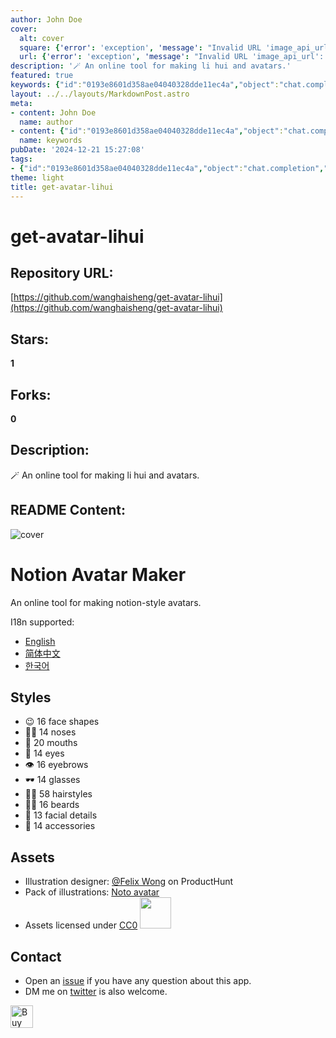 ```yaml
---
author: John Doe
cover:
  alt: cover
  square: {'error': 'exception', 'message': "Invalid URL 'image_api_url': No scheme supplied. Perhaps you meant https://image_api_url?"}
  url: {'error': 'exception', 'message': "Invalid URL 'image_api_url': No scheme supplied. Perhaps you meant https://image_api_url?"}
description: '🪄 An online tool for making li hui and avatars.'
featured: true
keywords: {"id":"0193e8601d358ae04040328dde11ec4a","object":"chat.completion","created":1734770433,"model":"Qwen/Qwen2.5-7B-Instruct","choices":[{"index":0,"message":{"role":"assistant","content":"### Keywords:\n- get-avatar-lihui\n- online tool\n- li hui\n- avatars\n- notion-style avatars\n- I18n\n- face shapes\n- noses\n- mouths\n- eyes\n- eyebrows\n- glasses\n- hairstyles\n- beards\n- facial details\n- accessories\n- illustration designer\n- Felix Wong\n- Noto avatar\n- assets licensed under CC0\n- issue\n- twitter\n\n### Tags:\n- Online Tool\n- Avatar Maker\n- Notion Style\n- Internationalization\n- Design\n- Illustrations\n- CC0 License\n- GitHub\n- ProductHunt\n- Gumroad"},"finish_reason":"stop"}],"usage":{"prompt_tokens":450,"completion_tokens":137,"total_tokens":587},"system_fingerprint":""}
layout: ../../layouts/MarkdownPost.astro
meta:
- content: John Doe
  name: author
- content: {"id":"0193e8601d358ae04040328dde11ec4a","object":"chat.completion","created":1734770433,"model":"Qwen/Qwen2.5-7B-Instruct","choices":[{"index":0,"message":{"role":"assistant","content":"### Keywords:\n- get-avatar-lihui\n- online tool\n- li hui\n- avatars\n- notion-style avatars\n- I18n\n- face shapes\n- noses\n- mouths\n- eyes\n- eyebrows\n- glasses\n- hairstyles\n- beards\n- facial details\n- accessories\n- illustration designer\n- Felix Wong\n- Noto avatar\n- assets licensed under CC0\n- issue\n- twitter\n\n### Tags:\n- Online Tool\n- Avatar Maker\n- Notion Style\n- Internationalization\n- Design\n- Illustrations\n- CC0 License\n- GitHub\n- ProductHunt\n- Gumroad"},"finish_reason":"stop"}],"usage":{"prompt_tokens":450,"completion_tokens":137,"total_tokens":587},"system_fingerprint":""}
  name: keywords
pubDate: '2024-12-21 15:27:08'
tags:
- {"id":"0193e8601d358ae04040328dde11ec4a","object":"chat.completion","created":1734770433,"model":"Qwen/Qwen2.5-7B-Instruct","choices":[{"index":0,"message":{"role":"assistant","content":"### Keywords:\n- get-avatar-lihui\n- online tool\n- li hui\n- avatars\n- notion-style avatars\n- I18n\n- face shapes\n- noses\n- mouths\n- eyes\n- eyebrows\n- glasses\n- hairstyles\n- beards\n- facial details\n- accessories\n- illustration designer\n- Felix Wong\n- Noto avatar\n- assets licensed under CC0\n- issue\n- twitter\n\n### Tags:\n- Online Tool\n- Avatar Maker\n- Notion Style\n- Internationalization\n- Design\n- Illustrations\n- CC0 License\n- GitHub\n- ProductHunt\n- Gumroad"},"finish_reason":"stop"}],"usage":{"prompt_tokens":450,"completion_tokens":137,"total_tokens":587},"system_fingerprint":""}
theme: light
title: get-avatar-lihui
---
```


# get-avatar-lihui

## Repository URL: 
[https://github.com/wanghaisheng/get-avatar-lihui](https://github.com/wanghaisheng/get-avatar-lihui)

## Stars: 
**1**

## Forks: 
**0**

## Description: 
🪄 An online tool for making li hui and avatars.

## README Content: 


![cover](./public/social.png)


# Notion Avatar Maker

An online tool for making notion-style avatars.

I18n supported:

- [English](https://notion-avatar.vercel.app/en)
- [简体中文](https://notion-avatar.vercel.app/zh)
- [한국어](https://notion-avatar.vercel.app/ko)

## Styles

- 😉 16 face shapes
- 👃🏼 14 noses
- 👄 20 mouths
- 👀 14 eyes
- 👁️ 16 eyebrows
- 🕶️ 14 glasses
- 💇‍♀️ 58 hairstyles
- 🎅🏼 16 beards
- 💋 13 facial details
- 💍 14 accessories

## Assets

- Illustration designer: [@Felix Wong](https://www.producthunt.com/@felix12777) on ProductHunt
- Pack of illustrations: [Noto avatar](https://abstractlab.gumroad.com/l/noto-avatar)
- Assets licensed under [CC0](https://creativecommons.org/publicdomain/zero/1.0/) <img src="./public/icon/cc0.svg" width="50"/>

## Contact

- Open an [issue](https://github.com/Mayandev/notion-avatar/issues) if you have any question about this app.
- DM me on [twitter](https://twitter.com/phillzou) is also welcome.

<a href='https://ko-fi.com/S6S16CGTC' target='_blank'><img height='36' style='border:0px;height:36px;' src='https://cdn.ko-fi.com/cdn/kofi5.png?v=3' border='0' alt='Buy Me a Coffee at ko-fi.com' /></a>



